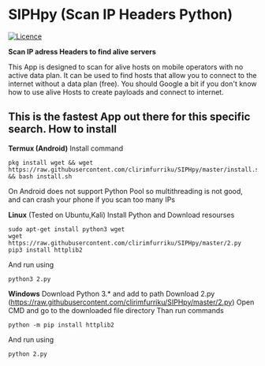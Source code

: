 # SIPHpy (Scan IP Headers Python)
[![Licence](https://img.shields.io/badge/license-GPLv3-blue.svg?style=flat-square)](https://www.gnu.org/licenses/gpl-3.0.en.html)

__Scan IP adress Headers to find alive servers__

This App is designed to scan for alive hosts on mobile operators with no active data plan. It can be used to find hosts that allow you to connect to the internet without a data plan (free). You should Google a bit if you don't know how to use alive Hosts to create payloads and connect to internet.

This is the fastest App out there for this specific search.
How to install
----
__Termux (Android)__
Install command
```
pkg install wget && wget https://raw.githubusercontent.com/clirimfurriku/SIPHpy/master/install.sh && bash install.sh
```
On Android does not support Python Pool so multithreading is not good, and can crash your phone if you scan too many IPs

__Linux__ (Tested on Ubuntu,Kali)
Install Python and Download resourses
```
sudo apt-get install python3 wget
wget https://raw.githubusercontent.com/clirimfurriku/SIPHpy/master/2.py
pip3 install httplib2
```
And run using 
```
python3 2.py
```
__Windows__
Download Python 3.* and add to path
Download 2.py (https://raw.githubusercontent.com/clirimfurriku/SIPHpy/master/2.py)
Open CMD and go to the downloaded file directory
Than run commands
```
python -m pip install httplib2
```
And run using 
```
python 2.py
```




